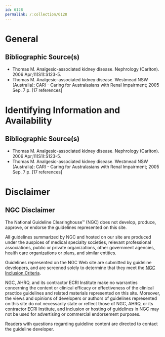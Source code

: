 ```yaml
---
id: 6128
permalink: /:collection/6128
---
```


# General

## Bibliographic Source(s)

- Thomas M. Analgesic-associated kidney disease. Nephrology (Carlton). 2006 Apr;11(S1):S123-5.
- Thomas M. Analgesic-associated kidney disease. Westmead NSW (Australia): CARI - Caring for Australasians with Renal Impairment; 2005 Sep. 7 p. [17 references]

# Identifying Information and Availability

## Bibliographic Source(s)

- Thomas M. Analgesic-associated kidney disease. Nephrology (Carlton). 2006 Apr;11(S1):S123-5.
- Thomas M. Analgesic-associated kidney disease. Westmead NSW (Australia): CARI - Caring for Australasians with Renal Impairment; 2005 Sep. 7 p. [17 references]

# Disclaimer

## NGC Disclaimer

The National Guideline Clearinghouse™ (NGC) does not develop, produce, approve, or endorse the guidelines represented on this site.

All guidelines summarized by NGC and hosted on our site are produced under the auspices of medical specialty societies, relevant professional associations, public or private organizations, other government agencies, health care organizations or plans, and similar entities.

Guidelines represented on the NGC Web site are submitted by guideline developers, and are screened solely to determine that they meet the [NGC Inclusion Criteria](/help-and-about/summaries/inclusion-criteria).

NGC, AHRQ, and its contractor ECRI Institute make no warranties concerning the content or clinical efficacy or effectiveness of the clinical practice guidelines and related materials represented on this site. Moreover, the views and opinions of developers or authors of guidelines represented on this site do not necessarily state or reflect those of NGC, AHRQ, or its contractor ECRI Institute, and inclusion or hosting of guidelines in NGC may not be used for advertising or commercial endorsement purposes.

Readers with questions regarding guideline content are directed to contact the guideline developer.

